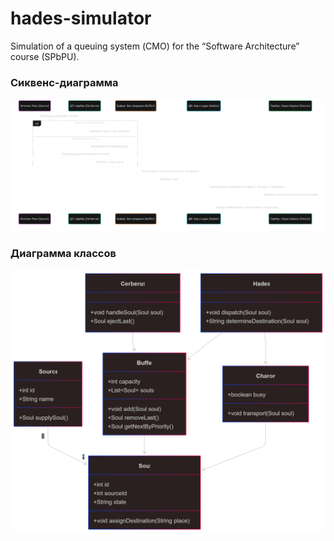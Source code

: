# hades-simulator
Simulation of a queuing system (СМО) for the “Software Architecture” course (SPbPU).

### Сиквенс-диаграмма
![Class Diagram RU](docs/sequenceDiagram.png)

### Диаграмма классов
![Class Diagram EN](docs/classDiagram.png)